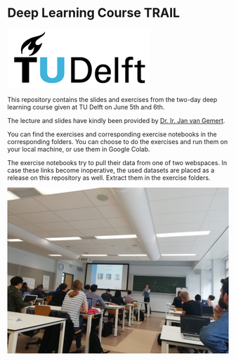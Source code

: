 # Deep Learning Course TRAIL

![TU Delft](images/TU_Delft_logo.png)

This repository contains the slides and exercises from the two-day deep learning course given at TU Delft on June 5th and 6th.

The lecture and slides have kindly been provided by [Dr. Ir. Jan van Gemert](https://jvgemert.github.io/).

You can find the exercises and corresponding exercise notebooks in the corresponding folders. You can choose to do the exercises and run them on your local machine, or use them in Google Colab.

The exercise notebooks try to pull their data from one of two webspaces. In case these links become inoperative, the used datasets are placed as a release on this repository as well. Extract them in the exercise folders.

![img](images/day1.jpg)
